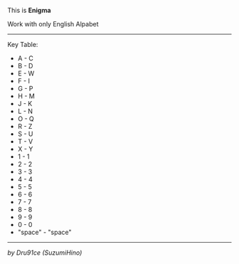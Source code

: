 This is **Enigma** 

Work with only English Alpabet
_____________
 Key Table:
 + A - C
 + B - D
 + E - W
 + F - I
 + G - P
 + H - M
 + J - K
 + L - N
 + O - Q
 + R - Z
 + S - U
 + T - V
 + X - Y
 + 1 - 1
 + 2 - 2
 + 3 - 3   
 + 4 - 4             
 + 5 - 5             
 + 6 - 6             
 + 7 - 7            
 + 8 - 8             
 + 9 - 9            
 + 0 - 0             
 + "space" - "space" 
_____________________

_by Dru91ce (SuzumiHino)_
